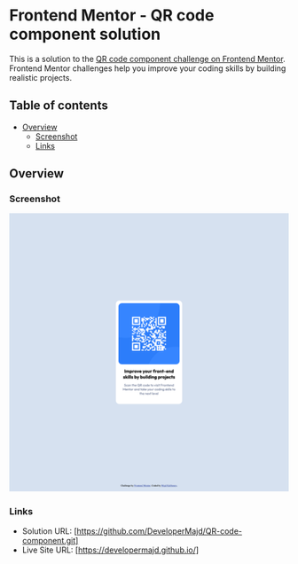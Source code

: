 # Frontend Mentor - QR code component solution

This is a solution to the [QR code component challenge on Frontend Mentor](https://www.frontendmentor.io/challenges/qr-code-component-iux_sIO_H). Frontend Mentor challenges help you improve your coding skills by building realistic projects.

## Table of contents

- [Overview](#overview)
  - [Screenshot](#screenshot)
  - [Links](#links)

## Overview

### Screenshot

![](./design/screenshot.png)

### Links

- Solution URL: [https://github.com/DeveloperMajd/QR-code-component.git]
- Live Site URL: [https://developermajd.github.io/]

